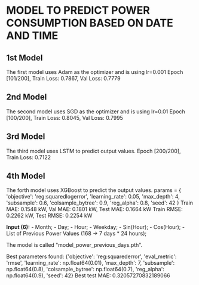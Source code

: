 # MODEL TO PREDICT POWER CONSUMPTION BASED ON DATE AND TIME

## 1st Model

The first model uses Adam as the optimizer and is using lr=0.001
Epoch [101/200], Train Loss: 0.7867, Val Loss: 0.7779


## 2nd Model

The second model uses SGD as the optimizer and is using lr=0.01
Epoch [100/200], Train Loss: 0.8045, Val Loss: 0.7995


## 3rd Model

The third model uses LSTM to predict output values.
Epoch [200/200], Train Loss: 0.7122


## 4th Model

The forth model uses XGBoost to predict the output values.
params = {
    'objective': 'reg:squaredlogerror',
    'learning_rate': 0.05,
    'max_depth': 4,
    'subsample': 0.6,
    'colsample_bytree': 0.9,
    'reg_alpha': 0.8,
    'seed': 42
}
Train MAE: 0.1548 kW, Val MAE: 0.1801 kW, Test MAE: 0.1664 kW
Train RMSE: 0.2262 kW, Test RMSE: 0.2254 kW

**Input (6):**
    - Month;
    - Day;
    - Hour;
    - Weekday;
    - Sin(Hour);
    - Cos(Hour);
    - List of Previous Power Values (168 -> 7 days * 24 hours);

The model is called "model_power_previous_days.pth".


Best parameters found: {'objective': 'reg:squarederror', 'eval_metric': 'rmse', 'learning_rate': np.float64(0.01), 'max_depth': 7, 'subsample': np.float64(0.8), 'colsample_bytree': np.float64(0.7), 'reg_alpha': np.float64(0.9), 'seed': 42}
Best test MAE: 0.32057270832189066